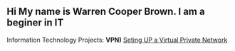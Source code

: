 ## Hi My name is Warren Cooper Brown. I am a beginer in IT
Information Technology Projects:
<b>VPN)</b>
[Seting UP a Virtual Private Network](https://github.com/WCB725/-prereqs)
